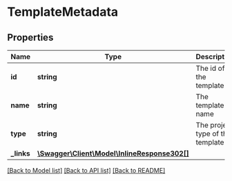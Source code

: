 # TemplateMetadata

## Properties
Name | Type | Description | Notes
------------ | ------------- | ------------- | -------------
**id** | **string** | The id of the template | [optional] 
**name** | **string** | The template name | [optional] 
**type** | **string** | The project type of the template | [optional] 
**_links** | [**\Swagger\Client\Model\InlineResponse302[]**](InlineResponse302.md) |  | [optional] 

[[Back to Model list]](../README.md#documentation-for-models) [[Back to API list]](../README.md#documentation-for-api-endpoints) [[Back to README]](../README.md)


